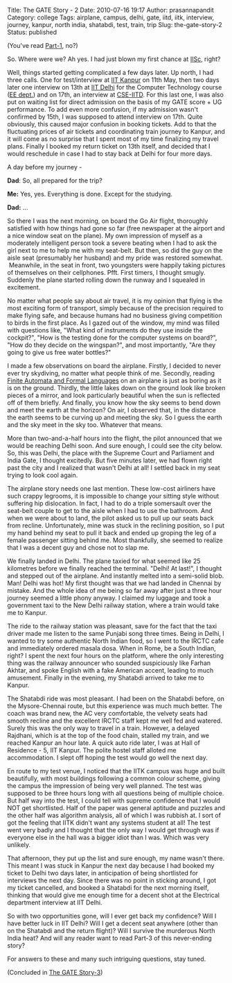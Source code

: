 Title: The GATE Story - 2
Date: 2010-07-16 19:17
Author: prasannapandit
Category: college
Tags: airplane, campus, delhi, gate, iitd, iitk, interview, journey, kanpur, north india, shatabdi, test, train, trip
Slug: the-gate-story-2
Status: published

<span style="font-weight:normal;">(You've read
[Part-1](http://prasannapandit.wordpress.com/2010/07/07/the-gate-story-1/),
no?)</span>

So. Where were we? Ah yes. I had just blown my first chance at
[IISc](http://www.iisc.ernet.in/), right?

Well, things started getting complicated a few days later. Up north, I
had three calls. One for test/interview at [IIT
Kanpur](http://www.iitk.ac.in/) on 11th May, then two days later one
interview on 13th at [IIT Delhi](http://www.iitd.ac.in/) for the
Computer Technology course ([EE dept.](http://www.iitd.ac.in/deptt/ee/))
and on 17th, an interview at [CSE-IITD](http://www.cse.iitd.ac.in/). For
this last one, I was also put on waiting list for direct admission on
the basis of my GATE score + UG performance. To add even more confusion,
if my admission wasn't confirmed by 15th, I was supposed to attend
interview on 17th. Quite obviously, this caused major confusion in
booking tickets. Add to that the fluctuating prices of air tickets and
coordinating train journey to Kanpur, and it will come as no surprise
that I spent most of my time finalizing my travel plans. Finally I
booked my return ticket on 13th itself, and decided that I would
reschedule in case I had to stay back at Delhi for four more days.

A day before my journey -

**Dad**: So, all prepared for the trip?

**Me:** Yes, yes. Everything is done. Except for the studying.

**Dad:** ...

So there I was the next morning, on board the Go Air flight, thoroughly
satisfied with how things had gone so far (free newspaper at the airport
and a nice window seat on the plane). My own impression of myself as a
moderately intelligent person took a severe beating when I had to ask
the girl next to me to help me with my seat-belt. But then, so did the
guy on the aisle seat (presumably her husband) and my pride was restored
somewhat.  Meanwhile, in the seat in front, two youngsters were happily
taking pictures of themselves on their cellphones. Pfft. First timers, I
thought smugly. Suddenly the plane started rolling down the runway and I
squealed in excitement.

No matter what people say about air travel, it is my opinion that flying
is the most exciting form of transport, simply because of the precision
required to make flying safe, and because humans had no business giving
competition to birds in the first place. As I gazed out of the window,
my mind was filled with questions like, "What kind of instruments do
they use inside the cockpit?", "How is the testing done for the computer
systems on board?", "How do they decide on the wingspan?", and most
importantly, "Are they going to give us free water bottles?"

I made a few observations on board the airplane. Firstly, I decided to
never ever try skydiving, no matter what people think of me. Secondly,
reading [Finite Automata and Formal
Languages](http://en.wikipedia.org/wiki/Automata_theory) on an airplane
is just as boring as it is on the ground. Thirdly, the little lakes down
on the ground look like broken pieces of a mirror, and look particularly
beautiful when the sun is reflected off of them briefly. And finally,
you know how the sky seems to bend down and meet the earth at the
horizon? On air, I observed that, in the distance the earth seems to be
curving up and meeting the sky. So I guess the earth and the sky meet in
the sky too. Whatever that means.

More than two-and-a-half hours into the flight, the pilot announced that
we would be reaching Delhi soon. And sure enough, I could see the city
below. So, this was Delhi, the place with the Supreme Court and
Parliament and India Gate, I thought excitedly. But five minutes later,
we had flown right past the city and I realized that wasn't Delhi at
all! I settled back in my seat trying to look cool again.

The airplane story needs one last mention. These low-cost airliners have
such crappy legrooms, it is impossible to change your sitting style
without suffering hip dislocation. In fact, I had to do a triple
somersault over the seat-belt couple to get to the aisle when I had to
use the bathroom. And when we were about to land, the pilot asked us to
pull up our seats back from recline. Unfortunately, mine was stuck in
the reclining position, so I put my hand behind my seat to pull it back
and ended up groping the leg of a female passenger sitting behind me.
Most thankfully, she seemed to realize that I was a decent guy and chose
not to slap me.

We finally landed in Delhi. The plane taxied for what seemed like 25
kilometres before we finally reached the terminal. "Delhi! At last!", I
thought and stepped out of the airplane. And instantly melted into a
semi-solid blob. Man! Delhi was hot! My first thought was that we had
landed in Chennai by mistake. And the whole idea of me being so far away
after just a three hour journey seemed a little phony anyway. I claimed
my luggage and took a government taxi to the New Delhi railway station,
where a train would take me to Kanpur.

The ride to the railway station was pleasant, save for the fact that the
taxi driver made me listen to the same Punjabi song three times. Being
in Delhi, I wanted to try some authentic North Indian food, so I went to
the IRCTC cafe and immediately ordered masala dosa. When in Rome, be a
South Indian, right? I spent the next four hours on the platform, where
the only interesting thing was the railway announcer who sounded
suspiciously like Farhan Akhtar, and spoke English with a fake American
accent, leading to much amusement. Finally in the evening, my Shatabdi
arrived to take me to Kanpur.

The Shatabdi ride was most pleasant. I had been on the Shatabdi before,
on the Mysore-Chennai route, but this experience was much much better.
The coach was brand new, the AC very comfortable, the velvety seats had
smooth recline and the excellent IRCTC staff kept me well fed and
watered. Surely this was the only way to travel in a train. However, a
delayed Rajdhani, which is at the top of the food chain, stalled my
train, and we reached Kanpur an hour late. A quick auto ride later, I
was at Hall of Residence - 5, IIT Kanpur. The polite hostel staff
alloted me accommodation. I slept off hoping the test would go well the
next day.

En route to my test venue, I noticed that the IITK campus was huge and
built beautifully, with most buildings following a common colour scheme,
giving the campus the impression of being very well planned. The test
was supposed to be three hours long with all questions being of multiple
choice. But half way into the test, I could tell with supreme confidence
that I would NOT get shortlisted. Half of the paper was general aptitude
and puzzles and the other half was algorithm analysis, all of which I
was rubbish at. I sort of got the feeling that IITK didn't want any
systems student at all! The test went very badly and I thought that the
only way I would get through was if everyone else in the hall was a
bigger idiot than I was. Which was very unlikely.

That afternoon, they put up the list and sure enough, my name wasn't
there. This meant I was stuck in Kanpur the next day because I had
booked my ticket to Delhi two days later, in anticipation of being
shortlisted for interviews the next day. Since there was no point in
sticking around, I got my ticket cancelled, and booked a Shatabdi for
the next morning itself, thinking that would give me enough time for a
decent shot at the Electrical department interview at IIT Delhi.

So with two opportunities gone, will I ever get back my confidence? Will
I have better luck in IIT Delhi? Will I get a decent seat anywhere
(other than on the Shatabdi and the return flight)? Will I survive the
murderous North India heat? And will any reader want to read Part-3 of
this never-ending story?

For answers to these and many such intriguing questions, stay tuned.

(Concluded in [The GATE
Story-3](http://prasannapandit.wordpress.com/2010/07/31/the-gate-story-3/))
